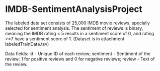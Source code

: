 # IMDB-SentimentAnalysisProject

The labeled data set consists of 25,000 IMDB movie reviews, specially selected for sentiment analysis. The sentiment of reviews is binary, meaning the IMDB rating < 5 results in a sentiment score of 0, and rating >=7 have a sentiment score of 1. (Dataset is in attachment labeledTrainData.tsv)

Data fields:
id - Unique ID of each review;
sentiment - Sentiment of the review; 1 for positive reviews and 0 for negative reviews;
review - Text of the review.

